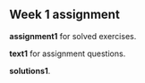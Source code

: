 ## Week 1 assignment

__assignment1__ for solved exercises.

__text1__ for assignment questions.

__solutions1__.
